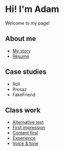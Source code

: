 # Hi! I'm Adam

Welcome to my page! 

## About me 

- [My story](my-story/index.md)
- [Résumé](/04-experience/04-experience.pdf)

## Case studies

- Roll
- Prosaz
- FakeFriend

## Class work

- [Alternative text](01-alternative-text/index.md)
- [First impression](02-first-impression/index.md)
- [Content first](03-content-first/index.md)
- [Experience](04-experience/index.md)
- [Voice & tone](05-voice-tone/index.md)
